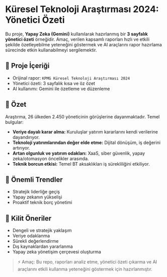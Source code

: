 # Küresel Teknoloji Araştırması 2024: Yönetici Özeti

Bu proje, **Yapay Zeka (Gemini)** kullanılarak hazırlanmış bir **3 sayfalık yönetici özeti** örneğidir. 
Amaç, verilen kapsamlı raporları hızlı ve etkili şekilde özetleyebilme yeteneğini göstermek ve AI araçlarını rapor hazırlama sürecinde etkin kullanabilmeyi sergilemektir.

## 📄 Proje İçeriği
- Orijinal rapor: `KPMG Küresel Teknoloji Araştırması 2024`
- Yönetici özeti: 3 sayfalık kısa ve öz özet
- AI kullanımı: Gemini ile özetleme ve düzenleme

## 🔹 Özet
Araştırma, 26 ülkeden 2.450 yöneticinin görüşlerine dayanmaktadır. Temel bulgular:
- **Veriye dayalı karar alma:** Kuruluşlar yatırım kararlarını kendi verilerine dayandırıyor.  
- **Teknoloji yatırımlarından değer elde etme:** Dijital dönüşüm, iş değerini artırıyor.  
- **Artan olgunluk ve yatırım odakları:** XaaS, siber güvenlik, yapay zeka/otomasyon öncelikler arasında.  
- **Teknik borcun etkisi:** Temel BT aksaklıkları iş sürekliliğini etkiliyor.

## 🔹 Önemli Trendler
- Stratejik liderliğe geçiş
- Yapay zekanın yükselişi
- Proaktif teknik borç yönetimi

## 🔹 Kilit Öneriler
- Dengeli ve stratejik yaklaşım
- Veriye odaklanma
- Sürekli değerlendirme
- Dış kaynaklardan yararlanma
- Yapay zeka yönetişim çerçevesi oluşturma

> ⚡ Amaç: Bu repo, raporları analiz etme, yönetici özeti çıkarma ve AI araçlarını etkili kullanma yeteneğini göstermek için hazırlanmıştır.
